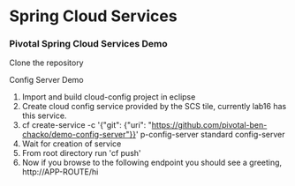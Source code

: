 # Spring Cloud Services
### Pivotal Spring Cloud Services Demo 

Clone the repository

Config Server Demo
1. Import and build cloud-config project in eclipse
2. Create cloud config service provided by the SCS tile, currently lab16 has this service.
3. cf create-service -c '{"git": {"uri": "https://github.com/pivotal-ben-chacko/demo-config-server"}}' p-config-server standard config-server
4. Wait for creation of service
5. From root directory run 'cf push'
6. Now if you browse to the following endpoint you should see a greeting, http://APP-ROUTE/hi

